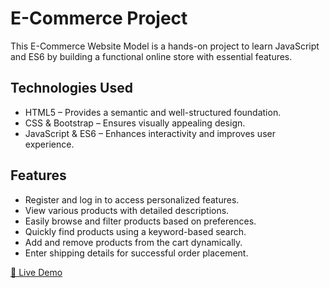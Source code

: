 # E-Commerce Project

This E-Commerce Website Model is a hands-on project to learn JavaScript and ES6 by building a functional online store with essential features.

## Technologies Used
* HTML5 – Provides a semantic and well-structured foundation.
* CSS & Bootstrap – Ensures visually appealing design.
* JavaScript & ES6 – Enhances interactivity and improves user experience.

## Features
* Register and log in to access personalized features.
* View various products with detailed descriptions.
* Easily browse and filter products based on preferences.
* Quickly find products using a keyword-based search.
* Add and remove products from the cart dynamically.
* Enter shipping details for successful order placement.

[📌 Live Demo](https://yasminzin.github.io/es6-project-iti-ecommerce/)
